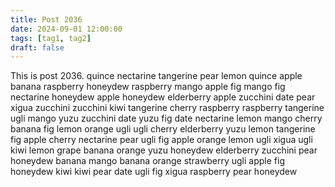 ```yaml
---
title: Post 2036
date: 2024-09-01 12:00:00
tags: [tag1, tag2]
draft: false
---
```

This is post 2036.
quince
nectarine
tangerine
pear
lemon
quince
apple
banana
raspberry
honeydew
raspberry
mango
apple
fig
mango
fig
nectarine
honeydew
apple
honeydew
elderberry
apple
zucchini
date
pear
xigua
zucchini
zucchini
kiwi
tangerine
cherry
raspberry
raspberry
tangerine
ugli
mango
yuzu
zucchini
date
yuzu
fig
date
nectarine
lemon
mango
cherry
banana
fig
lemon
orange
ugli
ugli
cherry
elderberry
yuzu
lemon
tangerine
fig
apple
cherry
nectarine
pear
ugli
fig
apple
orange
lemon
ugli
xigua
ugli
kiwi
lemon
grape
banana
orange
yuzu
honeydew
elderberry
zucchini
pear
honeydew
banana
mango
banana
orange
strawberry
ugli
apple
fig
honeydew
kiwi
kiwi
pear
date
ugli
fig
xigua
raspberry
pear
honeydew
